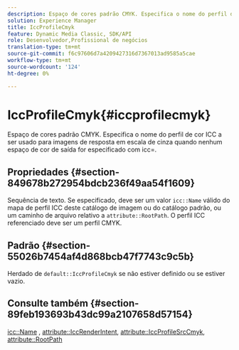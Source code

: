 ```yaml
---
description: Espaço de cores padrão CMYK. Especifica o nome do perfil de cor ICC a ser usado para imagens de resposta em escala de cinza quando nenhum espaço de cor de saída for especificado com icc=.
solution: Experience Manager
title: IccProfileCmyk
feature: Dynamic Media Classic, SDK/API
role: Desenvolvedor,Profissional de negócios
translation-type: tm+mt
source-git-commit: f6c97606d7a4209427316d7367013ad9585a5cae
workflow-type: tm+mt
source-wordcount: '124'
ht-degree: 0%

---
```



# IccProfileCmyk{#iccprofilecmyk}

Espaço de cores padrão CMYK. Especifica o nome do perfil de cor ICC a ser usado para imagens de resposta em escala de cinza quando nenhum espaço de cor de saída for especificado com icc=.

## Propriedades {#section-849678b272954bdcb236f49aa54f1609}

Sequência de texto. Se especificado, deve ser um valor `icc::Name` válido do mapa de perfil ICC deste catálogo de imagem ou do catálogo padrão, ou um caminho de arquivo relativo a `attribute::RootPath`. O perfil ICC referenciado deve ser um perfil CMYK.

## Padrão {#section-55026b7454af4d868bcb47f7743c9c5b}

Herdado de `default::IccProfileCmyk` se não estiver definido ou se estiver vazio.

## Consulte também {#section-89feb193693b43dc99a2107658d57154}

[icc::Name](../../../../../ir-api/material-cat/image-rendering-api-ref/c-ir-material-catalog/c-ir-icc-profile-map-reference/r-ir-name-icc.md#reference-7a293ede360e433782575f8f6a562ac2) ,  [attribute::IccRenderIntent](../../../../../ir-api/material-cat/image-rendering-api-ref/c-ir-material-catalog/c-ir-attributes-reference/r-ir-iccrenderintent.md#reference-3b80b7a4c25545a593c5076f318b5c40),  [attribute::IccProfileSrcCmyk](../../../../../ir-api/material-cat/image-rendering-api-ref/c-ir-material-catalog/c-ir-attributes-reference/r-ir-iccprofilesrccmyk.md#reference-0256cae955404ebc92d5d0d1fa095ea2),  [attribute::RootPath](../../../../../ir-api/material-cat/image-rendering-api-ref/c-ir-material-catalog/c-ir-attributes-reference/r-ir-rootpath.md#reference-a4d7c96b62e14fcbad1740c702f160f3)
